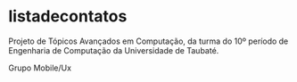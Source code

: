 # listadecontatos

Projeto de Tópicos Avançados em Computação, da turma do 10º período de Engenharia de Computação da Universidade de Taubaté.

Grupo Mobile/Ux
